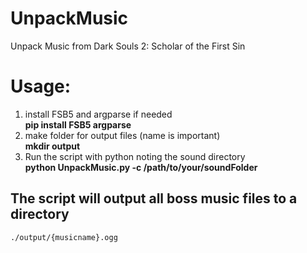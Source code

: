 # UnpackMusic
Unpack Music from Dark Souls 2: Scholar of the First Sin

# Usage:
1. install FSB5 and argparse if needed <br>
    **pip install FSB5 argparse**
2. make folder for output files (name is important) <br>
    **mkdir output**
3. Run the script with python noting the sound directory <br>
    **python UnpackMusic.py -c /path/to/your/soundFolder**

## The script will output all boss music files to a directory <br>
    ./output/{musicname}.ogg


